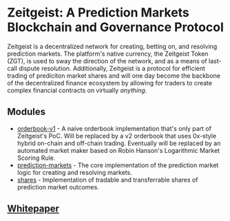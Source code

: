 # Zeitgeist: A Prediction Markets Blockchain and Governance Protocol

Zeitgeist is a decentralized network for creating, betting on, and resolving
prediction markets. The platform's native currency, the Zeitgeist Token (ZGT),
is used to sway the direction of the network, and as a means of last-call dispute
resolution. Additionally, Zeitgeist is a protocol for efficient trading of prediciton
market shares and will one day become the backbone of the decentralized finance ecosystem
by allowing for traders to create complex financial contracts on virtually _anything_.

## Modules

- [orderbook-v1](./xrml/orderbook-v1) - A naive orderbook implementation that's
  only part of Zeitgeist's PoC. Will be replaced by a v2 orderbook that uses 0x-style
  hybrid on-chain and off-chain trading. Eventually will be replaced by an automated
  market maker based on Robin Hanson's Logarithmic Market Scoring Rule.
- [prediction-markets](./xrml/prediction-markets) - The core implementation of the
  prediction market logic for creating and resolving markets.
- [shares](./xrml/shares) - Implementation of tradable and transferrable shares of
  prediction market outcomes.

## [Whitepaper](./zeitgeist.md)
